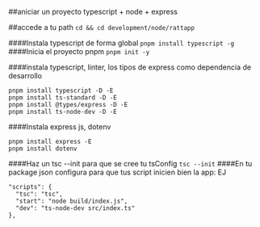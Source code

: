 ##aniciar un proyecto typescript + node + express

##accede a tu path `cd && cd development/node/rattapp`

####Instala typescript de forma global
`pnpm install typescript -g`
####Inicia el proyecto pnpm
`pnpm init -y`

####instala typescript, linter, los tipos de express  como dependencia de desarrollo
```
pnpm install typescript -D -E
pnpm install ts-standard -D -E
pnpm install @types/express -D -E
pnpm install ts-node-dev -D -E
```
####Instala express js, dotenv
```
pnpm install express -E
pnpm install dotenv
```
####Haz un tsc --init para que se cree tu tsConfig
`tsc --init`
####En tu package json configura para que tus script inicien bien la app: EJ
```
"scripts": {
  "tsc": "tsc",
  "start": "node build/index.js",
  "dev": "ts-node-dev src/index.ts"
},
```
